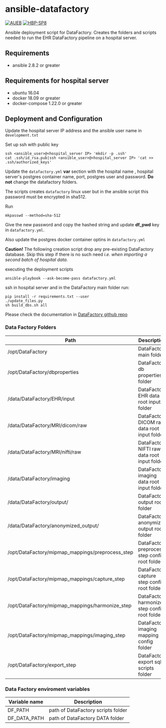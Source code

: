 # ansible-datafactory

[![AUEB](https://img.shields.io/badge/AUEB-RC-red.svg)](http://rc.aueb.gr/el/static/home) [![HBP-SP8](https://img.shields.io/badge/HBP-SP8-magenta.svg)](https://www.humanbrainproject.eu/en/follow-hbp/news/category/sp8-medical-informatics-platform/)

Ansible deployment script for DataFactory. Creates the folders and scripts needed to run the EHR DataFactory pipeline on a hospital server.

## Requirements

- ansible 2.8.2 or greater

## Requirements for hospital server

- ubuntu 16.04
- docker 18.09 or greater
- docker-compose 1.22.0 or greater

## Deployment and Configuration


Update the hospital server IP address and the ansible user name in `development.txt`

Set up ssh with public key 

```shell
ssh <ansible_user>@<hospital_server IP> 'mkdir -p .ssh' 
cat .ssh/id_rsa.pub|ssh <ansible_user>@<hospital_server IP> 'cat >> .ssh/authorized_keys' 
```

Update the `datafactory.yml` **var** section with the hospital name , hospital server's postgres container name, port, postgres user and password.  **Do not** change the datafactory folders.

The scripts creates `datafactory` linux user but in the ansible script this password must be encrypted in sha512. 

Run

```shell
mkpasswd --method=sha-512
```

Give the new password and copy the hashed string and update **df_pwd** key in `datafactory.yml`.

Also update the postgres docker container optins in `datafactory.yml`

**Caution!** The following creation script drop any pre-existing DataFactory database. Skip this step if there is no such need *i.e. when importing a second batch of hospital data.*

executing the deployment scripts

```shell
ansible-playbook --ask-become-pass datafactory.yml
```

ssh in hospital server and in the DataFactory main folder run:

```shell
pip install -r requirements.txt --user
./update_files.py
sh build_dbs.sh all
```

Please check the documentation in [DataFactory github repo](https://github.com/aueb-wim/ehr-datafactory-template)


### Data Factory Folders

| Path                                             | Description                                   |
| ------------------------------------------------ | --------------------------------------------- |
| /opt/DataFactory                                 | DataFactory main folder                       |
| /opt/DataFactory/dbproperties                    | DataFactory db properties folder              |
| /data/DataFactory/EHR/input                      | DataFactory EHR data root input folder        |
| /data/DataFactory/MRI/dicom/raw                  | DataFactory DICOM raw data root input folder  |
| /data/DataFactory/MRI/nifti/raw                  | DataFactory NIFTI raw data root input folder  |
| /data/DataFactory/imaging                        | DataFactory imaging data root input folder    |
| /data/DataFactory/output/                        | DataFactory output root folder                |
| /data/DataFactory/anonymized_output/             | DataFactory anonymized output root folder     |
| /opt/DataFactory/mipmap_mappings/preprocess_step | DataFactory preprocess step config root folder|
| /opt/DataFactory/mipmap_mappings/capture_step    | DataFactory capture step config root folder   |
| /opt/DataFactory/mipmap_mappings/harmonize_step  | DataFactory harmonize step config root folder |
| /opt/DataFactory/mipmap_mappings/imaging_step    | DataFactory imaging mapping config folder     |
| /opt/DataFactory/export_step                     | DataFactory export sql scripts folder         |

### Data Factory enviroment variables

| Variable name            | Description                                    |
| ------------------------ | ---------------------------------------------- |
| DF_PATH                  | path of DataFactory scripts folder             |
| DF_DATA_PATH             | path of DataFactory DATA folder                |
